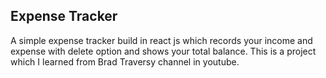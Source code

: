 ## Expense Tracker

A simple expense tracker build in react js which records your income and expense with delete option and shows your total balance. This is a project which I learned from Brad Traversy channel in youtube.
